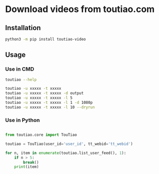 # Download videos from toutiao.com

## Installation

```bash
python3 -m pip install toutiao-video
```

## Usage

### Use in CMD
```bash
toutiao --help

toutiao -u xxxxx -t xxxxx
toutiao -u xxxxx -t xxxxx -d output
toutiao -u xxxxx -t xxxxx -l 5
toutiao -u xxxxx -t xxxxx -l 1 -d 1080p
toutiao -u xxxxx -t xxxxx -l 10 --dryrun
```

### Use in Python

```python

from toutiao.core import TouTiao

toutiao = TouTiao(user_id='user_id', tt_webid='tt_webid')

for n, item in enumerate(toutiao.list_user_feed(), 1):
    if n > 5:
        break()
    print(item)        
```
